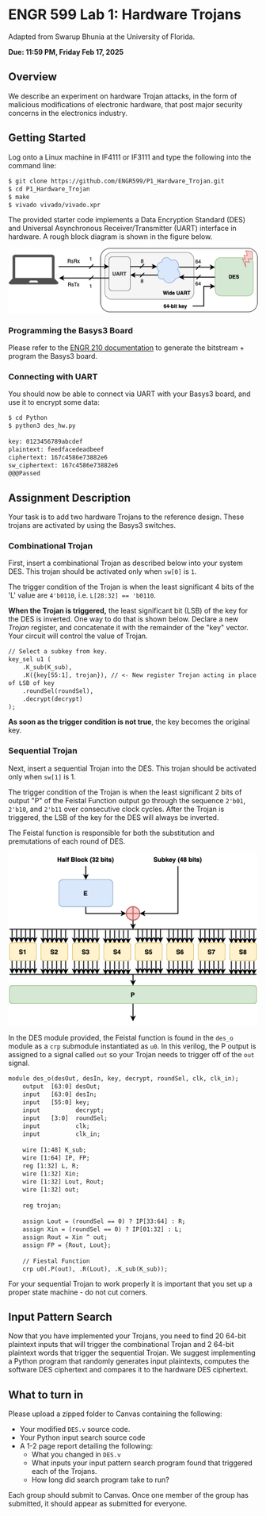 # ENGR 599 Lab 1: Hardware Trojans
Adapted from Swarup Bhunia at the University of Florida.

**Due: 11:59 PM, Friday Feb 17, 2025**

## Overview
We describe an experiment on hardware Trojan attacks, in the form of malicious modifications of electronic hardware, that post major security concerns in the electronics industry.

## Getting Started
Log onto a Linux machine in IF4111 or IF3111 and type the following into the command line:

```
$ git clone https://github.com/ENGR599/P1_Hardware_Trojan.git
$ cd P1_Hardware_Trojan
$ make
$ vivado vivado/vivado.xpr
```

The provided starter code implements a Data Encryption Standard (DES) and Universal Asynchronous Receiver/Transmitter (UART) interface in hardware. A rough block diagram is shown in the figure below.

![Block Diagram of Design](./img/hardware_security_p1_i1.png)

### Programming the Basys3 Board
Please refer to the [ENGR 210 documentation](https://engr210.github.io/projects/vivado_tutorial) to generate the bitstream + program the Basys3 board.

### Connecting with UART
You should now be able to connect via UART with your Basys3 board, and use it to encrypt some data:
```
$ cd Python
$ python3 des_hw.py

key: 0123456789abcdef
plaintext: feedfacedeadbeef
ciphertext: 167c4586e73882e6
sw_ciphertext: 167c4586e73882e6
@@@Passed
```

## Assignment Description
Your task is to add two hardware Trojans to the reference design. These trojans are activated by using the Basys3 switches. 

### Combinational Trojan
First, insert a combinational Trojan as described below into your system DES. This trojan should be activated only when `sw[0]` is `1`.

The trigger condition of the Trojan is when the least significant 4 bits of the 'L' value are `4'b0110`, i.e. `L[28:32] == 'b0110`.

**When the Trojan is triggered,** the least significant bit (LSB) of the key for the DES is inverted. One way to do that is shown below. Declare a new *Trojan* register, and concatenate it with the remainder of the "key" vector. Your circuit will control the value of Trojan.

```
// Select a subkey from key.
key_sel u1 (
    .K_sub(K_sub),
    .K({key[55:1], trojan}), // <- New register Trojan acting in place of LSB of key
    .roundSel(roundSel),
    .decrypt(decrypt)
);
```

**As soon as the trigger condition is not true**, the key becomes the original key.

### Sequential Trojan
Next, insert a sequential Trojan into the DES. This trojan should be activated only when `sw[1]` is 1. 

The trigger condition of the Trojan is when the least significant 2 bits of output "P" of the Feistal Function output go through the sequence `2'b01`, `2'b10`, and `2'b11` over consecutive clock cycles. After the Trojan is triggered, the LSB of the key for the DES will always be inverted.

The Feistal function is responsible for both the substitution and premutations of each round of DES.

![DES Operation](./img/hardware_security_p1_i2.png)

In the DES module provided, the Feistal function is found in the `des_o` module as a `crp` submodule instantiated as `u0`. In this verilog, the P output is assigned to a signal called `out` so your Trojan needs to trigger off of the `out` signal. 

```
module des_o(desOut, desIn, key, decrypt, roundSel, clk, clk_in);
    output  [63:0] desOut;
    input   [63:0] desIn;
    input   [55:0] key;
    input          decrypt;
    input   [3:0]  roundSel;
    input          clk;
    input          clk_in;

    wire [1:48] K_sub;
    wire [1:64] IP, FP;
    reg [1:32] L, R;
    wire [1:32] Xin;
    wire [1:32] Lout, Rout;
    wire [1:32] out;

    reg trojan;

    assign Lout = (roundSel == 0) ? IP[33:64] : R;
    assign Xin = (roundSel == 0) ? IP[01:32] : L;
    assign Rout = Xin ^ out;
    assign FP = {Rout, Lout};

    // Fiestal Function
    crp u0(.P(out), .R(Lout), .K_sub(K_sub));
```

For your sequential Trojan to work properly it is important that you set up a proper state machine - do not cut corners.

## Input Pattern Search
Now that you have implemented your Trojans, you need to find 20 64-bit plaintext inputs that will trigger the combinational Trojan and 2 64-bit plaintext words that trigger the sequential Trojan. We suggest implementing a Python program that randomly generates input plaintexts, computes the software DES ciphertext and compares it to the hardware DES ciphertext.

## What to turn in
Please upload a zipped folder to Canvas containing the following:
- Your modified `DES.v` source code.
- Your Python input search source code
- A 1-2 page report detailing the following:
    - What you changed in `DES.v`
    - What inputs your input pattern search program found that triggered each of the Trojans.
    - How long did search program take to run?

Each group should submit to Canvas. Once one member of the group has submitted, it should appear as submitted for everyone.
